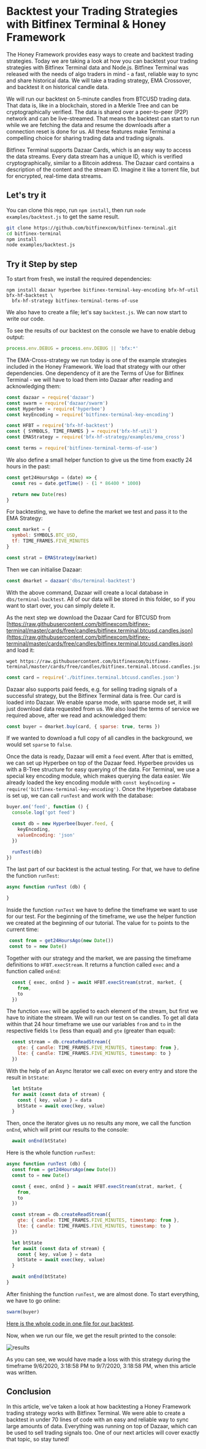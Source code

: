 # Backtest your Trading Strategies with Bitfinex Terminal & Honey Framework

The Honey Framework provides easy ways to create and backtest trading strategies. Today we are taking a look at how you can backtest your trading strategies with Bitfinex Terminal data and Node.js. Bitfinex Terminal was released with the needs of algo traders in mind - a fast, reliable way to sync and share historical data. We will take a trading strategy, EMA Crossover, and backtest it on historical candle data.

We will run our backtest on 5-minute candles from BTCUSD trading data. That data is, like in a blockchain, stored in a Merkle Tree and can be cryptographically verified. The data is shared over a peer-to-peer (P2P) network and can be live-streamed. That means the backtest can start to run while we are fetching the data and resume the downloads after a connection reset is done for us. All these features make Terminal a compelling choice for sharing trading data and trading signals.

Bitfinex Terminal supports Dazaar Cards, which is an easy way to access the data streams. Every data stream has a unique ID, which is verified cryptographically, similar to a Bitcoin address. The Dazaar card contains a description of the content and the stream ID. Imagine it like a torrent file, but for encrypted, real-time data streams.


## Let's try it

You can clone this repo, run `npm install`, then run `node examples/backtest.js` to get the same result.

```sh
git clone https://github.com/bitfinexcom/bitfinex-terminal.git
cd bitfinex-terminal
npm install
node examples/backtest.js
```


## Try it Step by step

To start from fresh, we install the required dependencies:

```
npm install dazaar hyperbee bitfinex-terminal-key-encoding bfx-hf-util bfx-hf-backtest \
  bfx-hf-strategy bitfinex-terminal-terms-of-use

```

We also have to create a file; let's say `backtest.js`. We can now start to write our code.

To see the results of our backtest on the console we have to enable debug output:

```js
process.env.DEBUG = process.env.DEBUG || 'bfx:*'
```

The EMA-Cross-strategy we run today is one of the example strategies included in the Honey Framework. We load that strategy with our other dependencies. One dependency of it are the Terms of Use for Bitfinex Terminal - we will have to load them into Dazaar after reading and acknowledging them:


```js
const dazaar = require('dazaar')
const swarm = require('dazaar/swarm')
const Hyperbee = require('hyperbee')
const keyEncoding = require('bitfinex-terminal-key-encoding')

const HFBT = require('bfx-hf-backtest')
const { SYMBOLS, TIME_FRAMES } = require('bfx-hf-util')
const EMAStrategy = require('bfx-hf-strategy/examples/ema_cross')

const terms = require('bitfinex-terminal-terms-of-use')
```

We also define a small helper function to give us the time from exactly 24 hours in the past:

```js
const get24HoursAgo = (date) => {
  const res = date.getTime() - (1 * 86400 * 1000)

  return new Date(res)
}
```

For backtesting, we have to define the market we test and pass it to the EMA Strategy:

```js
const market = {
  symbol: SYMBOLS.BTC_USD,
  tf: TIME_FRAMES.FIVE_MINUTES
}

const strat = EMAStrategy(market)
```

Then we can initialise Dazaar:

```js
const dmarket = dazaar('dbs/terminal-backtest')
```

With the above command, Dazaar will create a local database in `dbs/terminal-backtest`. All of our data will be stored in this folder, so if you want to start over, you can simply delete it.

As the next step we download the Dazaar Card for BTCUSD from [https://raw.githubusercontent.com/bitfinexcom/bitfinex-terminal/master/cards/free/candles/bitfinex.terminal.btcusd.candles.json](https://raw.githubusercontent.com/bitfinexcom/bitfinex-terminal/master/cards/free/candles/bitfinex.terminal.btcusd.candles.json) and load it:

```
wget https://raw.githubusercontent.com/bitfinexcom/bitfinex-terminal/master/cards/free/candles/bitfinex.terminal.btcusd.candles.json
```

```js
const card = require('./bitfinex.terminal.btcusd.candles.json')
```

Dazaar also supports paid feeds, e.g. for selling trading signals of a successful strategy, but the Bitfinex Terminal data is free. Our card is loaded into Dazaar. We enable sparse mode, with sparse mode set, it will just download data requested from us. We also load the terms of service we required above, after we read and acknowledged them:

```js
const buyer = dmarket.buy(card, { sparse: true, terms })
```

If we wanted to download a full copy of all candles in the background, we would set `sparse` to `false`.

Once the data is ready, Dazaar will emit a `feed` event. After that is emitted, we can set up Hyperbee on top of the Dazaar feed. Hyperbee provides us with a B-Tree structure for easy querying of the data. For Terminal, we use a special key encoding module, which makes querying the data easier. We already loaded the key encoding module with `const keyEncoding = require('bitfinex-terminal-key-encoding')`. Once the Hyperbee database is set up, we can call `runTest` and work with the database:

```js
buyer.on('feed', function () {
  console.log('got feed')

  const db = new Hyperbee(buyer.feed, {
    keyEncoding,
    valueEncoding: 'json'
  })

  runTest(db)
})
```

The last part of our backtest is the actual testing. For that, we have to define the function `runTest`:

```js
async function runTest (db) {

}
```

Inside the function `runTest` we have to define the timeframe we want to use for our test. For the beginning of the timeframe, we use the helper function we created at the beginning of our tutorial. The value for `to` points to the current time:

```js
 const from = get24HoursAgo(new Date())
 const to = new Date()
```

Together with our strategy and the market, we are passing the timeframe definitions to `HFBT.execStream`. It returns a function called `exec` and a function called `onEnd`:

```js
  const { exec, onEnd } = await HFBT.execStream(strat, market, {
    from,
    to
  })
```

The function `exec` will be applied to each element of the stream, but first we have to initiate the stream. We will run our test on `5m` candles. To get all data within that 24 hour timeframe we use our variables `from` and `to` in the respective fields `lte` (less than equal) and `gte` (greater than equal):

```js
  const stream = db.createReadStream({
    gte: { candle: TIME_FRAMES.FIVE_MINUTES, timestamp: from },
    lte: { candle: TIME_FRAMES.FIVE_MINUTES, timestamp: to }
  })
```

With the help of an Async Iterator we call exec on every entry and store the result in `btState`:

```js
  let btState
  for await (const data of stream) {
    const { key, value } = data
    btState = await exec(key, value)
  }
```

Then, once the iterator gives us no results any more, we call the function `onEnd`, which will print our results to the console:

```js
  await onEnd(btState)
```

Here is the whole function `runTest`:

```js
async function runTest (db) {
  const from = get24HoursAgo(new Date())
  const to = new Date()

  const { exec, onEnd } = await HFBT.execStream(strat, market, {
    from,
    to
  })

  const stream = db.createReadStream({
    gte: { candle: TIME_FRAMES.FIVE_MINUTES, timestamp: from },
    lte: { candle: TIME_FRAMES.FIVE_MINUTES, timestamp: to }
  })

  let btState
  for await (const data of stream) {
    const { key, value } = data
    btState = await exec(key, value)
  }

  await onEnd(btState)
}
```


After finishing the function `runTest`, we are almost done. To start everything, we have to go online:

```js
swarm(buyer)
```

[Here is the whole code in one file for our backtest](../examples/backtest.js).

Now, when we run our file, we get the result printed to the console:

![results](../img/results.png)

As you can see, we would have made a loss with this strategy during the timeframe 9/6/2020, 3:18:58 PM to 9/7/2020, 3:18:58 PM, when this article was written.

## Conclusion

In this article, we've taken a look at how backtesting a Honey Framework trading strategy works with Bitfinex Terminal. We were able to create a backtest in under 70 lines of code with an easy and reliable way to sync large amounts of data. Everything was running on top of Dazaar, which can be used to sell trading signals too. One of our next articles will cover exactly that topic, so stay tuned!
